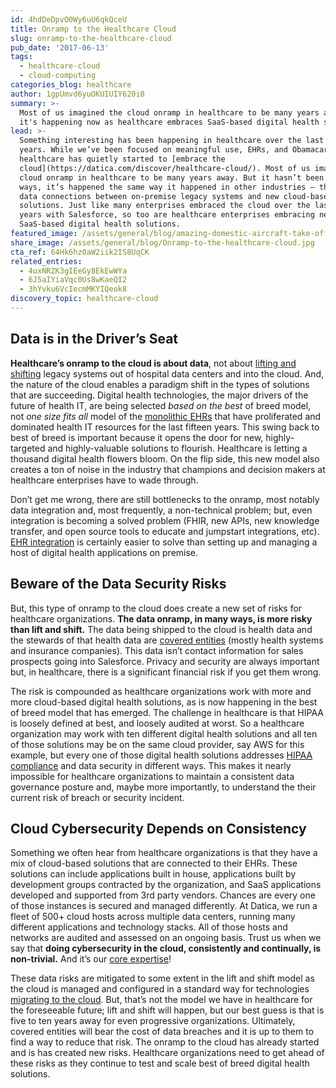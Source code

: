 ```yaml
---
id: 4hdDeDpvO0Wy6uU6qkQceU
title: Onramp to the Healthcare Cloud
slug: onramp-to-the-healthcare-cloud
pub_date: '2017-06-13'
tags:
  - healthcare-cloud
  - cloud-computing
categories_blog: healthcare
author: 1gpUmvd6yuOKUIUIY620i0
summary: >-
  Most of us imagined the cloud onramp in healthcare to be many years away but
  it's happening now as healthcare embraces SaaS-based digital health solutions.
lead: >-
  Something interesting has been happening in healthcare over the last several
  years. While we’ve been focused on meaningful use, EHRs, and Obamacare,
  healthcare has quietly started to [embrace the
  cloud](https://datica.com/discover/healthcare-cloud/). Most of us imagined the
  cloud onramp in healthcare to be many years away. But it hasn’t been. In many
  ways, it’s happened the same way it happened in other industries — through
  data connections between on-premise legacy systems and new cloud-based
  solutions. Just like many enterprises embraced the cloud over the last 15
  years with Salesforce, so too are healthcare enterprises embracing new
  SaaS-based digital health solutions.
featured_image: /assets/general/blog/amazing-domestic-aircraft-take-off-header.jpg
share_image: /assets/general/blog/Onramp-to-the-healthcare-cloud.jpg
cta_ref: 64Hk6hz0aW2iik2IS8UqCK
related_entries:
  - 4uxNRZK3gIEeGy8EkEwWYa
  - 6J5aIYiaVqc0Us8wKaeQI2
  - 3hYvku6VcIecmMKYIQeok8
discovery_topic: healthcare-cloud
---
```

 
## Data is in the Driver’s Seat
 
**Healthcare’s onramp to the cloud is about data**, not about [lifting and shifting](http://searchcloudcomputing.techtarget.com/feature/When-to-adopt-the-lift-and-shift-cloud-migration-model) legacy systems out of hospital data centers and into the cloud. And, the nature of the cloud enables a paradigm shift in the types of solutions that are succeeding. Digital health technologies, the major drivers of the future of health IT, are being selected *based on the best* of breed model, not *one size fits all* model of the [monolithic EHRs](https://datica.com/blog/2017-healthcare-trends-part-three-the-rise-and-fall-of-the-ehr/) that have proliferated and dominated health IT resources for the last fifteen years. This swing back to best of breed is important because it opens the door for new, highly-targeted and highly-valuable solutions to flourish. Healthcare is letting a thousand digital health flowers bloom. On the flip side, this new model also creates a ton of noise in the industry that champions and decision makers at healthcare enterprises have to wade through.
 
Don’t get me wrong, there are still bottlenecks to the onramp, most notably data integration and, most frequently, a non-technical problem; but, even integration is becoming a solved problem (FHIR, new APIs, new knowledge transfer, and open source tools to educate and jumpstart integrations, etc). [EHR integration](https://datica.com/discover/ehr-integrations/) is certainly easier to solve than setting up and managing a host of digital health applications on premise.
 
## Beware of the Data Security Risks
 
But, this type of onramp to the cloud does create a new set of risks for healthcare organizations. **The data onramp, in many ways, is more risky than lift and shift.** The data being shipped to the cloud is health data and the stewards of that health data are [covered entities](https://datica.com/blog/3-common-misconceptions-about-business-associate-agreements/) (mostly health systems and insurance companies). This data isn’t contact information for sales prospects going into Salesforce. Privacy and security are always important but, in healthcare, there is a significant financial risk if you get them wrong.
 
The risk is compounded as healthcare organizations work with more and more cloud-based digital health solutions, as is now happening in the best of breed model that has emerged. The challenge in healthcare is that HIPAA is loosely defined at best, and loosely audited at worst. So a healthcare organization may work with ten different digital health solutions and all ten of those solutions may be on the same cloud provider, say AWS for this example, but every one of those digital health solutions addresses [HIPAA compliance](https://datica.com/discover/hipaa-compliance/) and data security in different ways. This makes it nearly impossible for healthcare organizations to maintain a consistent data governance posture and, maybe more importantly, to understand the their current risk of breach or security incident.
 
## Cloud Cybersecurity Depends on Consistency
 
Something we often hear from healthcare organizations is that they have a mix of cloud-based solutions that are connected to their EHRs. These solutions can include applications built in house, applications built by development groups contracted by the organization, and SaaS applications developed and supported from 3rd party vendors. Chances are every one of those instances is secured and managed differently. At Datica, we run a fleet of 500+ cloud hosts across multiple data centers, running many different applications and technology stacks. All of those hosts and networks are audited and assessed on an ongoing basis. Trust us when we say that **doing cybersecurity in the cloud, consistently and continually, is non-trivial.** And it’s our [core expertise](https://datica.com/compliance/)!
 
These data risks are mitigated to some extent in the lift and shift model as the cloud is managed and configured in a standard way for technologies [migrating to the cloud](https://datica.com/blog/hybrid-cloud-is-now-the-preferred-option-within-healthcare/). But, that’s not the model we have in healthcare for the foreseeable future; lift and shift will happen, but our best guess is that is five to ten  years away for even progressive organizations. Ultimately, covered entities will bear the cost of data breaches and it is up to them to find a way to reduce that risk. The onramp to the cloud has already started and is has created new risks. Healthcare organizations need to get ahead of these risks as they continue to test and scale best of breed digital health solutions.
 

  